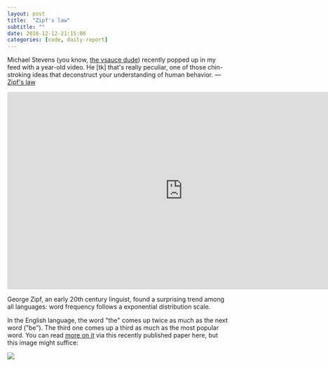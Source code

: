 ```yaml
---
layout: post
title:  "Zipf's law"
subtitle: ""
date: 2016-12-12-21:15:00
categories: [code, daily-report]
---
```


Michael Stevens (you know, [the vsauce dude](https://www.youtube.com/user/Vsauce)) recently popped up in my feed with a year-old video. He [tk] that's really peculiar, one of those chin-stroking ideas that deconstruct your understanding of human behavior. — [Zipf's law](https://en.wikipedia.org/wiki/Zipf's_law)

<iframe width="800" height="450" src="https://www.youtube.com/embed/fCn8zs912OE?rel=0" frameborder="0" allowfullscreen></iframe>

George Zipf, an early 20th century linguist, found a surprising trend among all languages: word frequency follows a exponential distribution scale.

In the English language, the word "the" comes up twice as much as the next word ("be"). The third one comes up a third as much as the most popular word. You can read [more on it](https://colala.bcs.rochester.edu/papers/piantadosi2014zipfs.pdf) via this recently published paper here, but this image might suffice:

![](https://blogemis.files.wordpress.com/2015/09/graph-zipf.png)
